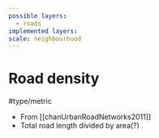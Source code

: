 ```yaml
---
possible layers:
  - roads
implemented layers: 
scale: neighbourhood
---
```

# Road density
#type/metric 
- From [[chanUrbanRoadNetworks2011]]
- Total road length divided by area(?)